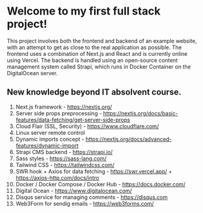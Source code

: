 # Welcome to my first full stack project!

This project involves both the frontend and backend of an example website, with an attempt to get as close to the real application as possible. The frontend uses a combination of Next.js and React and is currently online using Vercel. The backend is handled using an open-source content management system called Strapi, which runs in Docker Container on the DigitalOcean server.

## New knowledge beyond IT absolvent course.

1. Next.js framework - https://nextjs.org/
2. Server side props preprocessing - https://nextjs.org/docs/basic-features/data-fetching/get-server-side-props
3. Cloud Flair (SSL, Security) - https://www.cloudflare.com/
4. Linux server remote control
5. Dynamic imports concept - https://nextjs.org/docs/advanced-features/dynamic-import
6. Strapi CMS backend - https://strapi.io/
7. Sass styles - https://sass-lang.com/
8. Tailwind CSS - https://tailwindcss.com/
9. SWR hook + Axios for data fetching - https://swr.vercel.app/ + https://axios-http.com/docs/intro
10. Docker / Docker Compose / Docker Hub - https://docs.docker.com/
11. Digital Ocean - https://www.digitalocean.com/
12. Disqus service for managing comments - https://disqus.com
13. Web3Form for sendig emails - https://web3forms.com/
